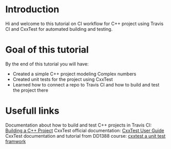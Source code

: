 # Introduction
Hi and welcome to this tutorial on CI workflow for C++ project using Travis CI and CxxTest for automated building and testing. 



# Goal of this tutorial
By the end of this tutorial you will have: 
* Created a simple C++ project modeling Complex numbers
* Created unit tests for the project using CxxTest
* Learned how to connect a repo to Travis CI and how to build and test the project there

# Usefull links
Documentation about how to build and test C++ projects in Travis CI: [Building a C++ Project](https://docs.travis-ci.com/user/languages/cpp/)
CxxTest official documentation: [CxxTest User Guide](http://cxxtest.com/guide.html)
CxxTest documentation and tutorial from DD1388 course: [cxxtest a unit test framwork](https://gits-15.sys.kth.se/DD1388/labblydelser/blob/master/2021/lab_01.md#cxxtest-a-unit-test-framework)


